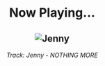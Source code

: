 <div align="center"> 
<h1>Now Playing...</h1>

![Jenny](https://i.scdn.co/image/ab67616d00001e02b46ebf08c7fb95f651b7aaca)
--
_<p>Track: Jenny - NOTHING MORE </p>_
</div>
